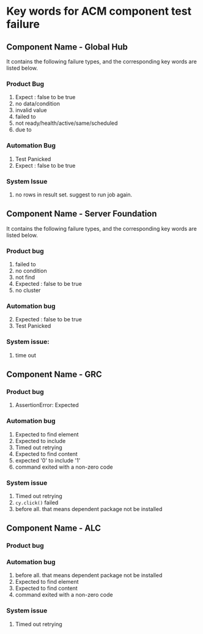 # Key words for ACM component test failure

## Component Name - Global Hub

It contains the following failure types, and the corresponding key words are listed below.

### Product Bug 

  1. Expect <bool>: false to be true
  2. no data/condition
  3. invalid value
  4. failed to
  5. not ready/health/active/same/scheduled
  6. due to

### Automation Bug

  1. Test Panicked
  2. Expect <bool>: false to be true

### System Issue

  1. no rows in result set. suggest to run job again.

## Component Name - Server Foundation

It contains the following failure types, and the corresponding key words are listed below.

### Product bug

  1. failed to
  2. no condition 
  3. not find
  4. Expected <bool>: false to be true
  5. no cluster
  
### Automation bug 

  2. Expected <bool>: false to be true  
  3. Test Panicked

### System issue:

  1. time out 

## Component Name - GRC

### Product bug

  1. AssertionError: Expected

### Automation bug

  1. Expected to find element
  2. Expected to include
  3. Timed out retrying
  4. Expected to find content
  5. expected '0' to include '1'
  6. command exited with a non-zero code

### System issue

  1. Timed out retrying
  2. `cy.click()` failed
  3. before all. that means dependent package not be installed

## Component Name - ALC

### Product bug

### Automation bug

  1. before all. that means dependent package not be installed
  2. Expected to find element
  3. Expected to find content 
  4. command exited with a non-zero code

### System issue

  1. Timed out retrying